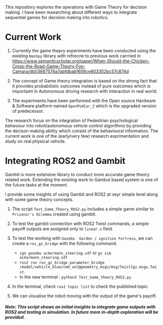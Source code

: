 This repository explores the operations with Game Theory for decision making. 
I have been researching about different ways to integrate sequential games for decision making into robotics.

# Current Work

1. Currently the game thepry experiments have been conducted using the existing `Nashpy` library with refrecne to previous work carrried in https://www.semanticscholar.org/paper/When-Should-the-Chicken-Cross-the-Road-Game-Theory-Fox-Camara/db03667574a7abfdbab1656ce803352bc57c874d 


2. The concept of Game theory integration is based on the strong fact that it provides probabilistic outcomes instead of pure outcomes which is importamt in Autonomous driving research with interaction in real world. 

3. The experiments have been performed with the Open source Hardware & Software platform named `OpenPodCar_2` which is the upgraded version of predecessor.

The research focus on the integration of Pedestrian psychological behaviour into robot/autonomous vehicle control algorithms by providing the decison making ability which consist of the behavioural information. The current work is one of the (early/very few) research exprimentation and study on real physical vehcile.


# Integrating ROS2 and Gambit

Gambit is more extensive library to conduct more accurate game theory related work. Extending the existing work to Gambut based system is one of the future tasks at the moment.

I provide some insights of using Gambit and ROS2 at veyr simple level along with some game theory concepts.

1. The script `Test_Game_Theory_ROS2.py` includes a simple game similar to `Prisonor's Dilemma` created using gambit.
2. To test the gambit connection with ROS2 Twist commands, a simple payoff outputs are assigned only to `linear.x` field.
3. To test the working with `Gazebo  Garden / ignition Fortress`, we can create a `ros_gz_bridge` with the following command.
   * `ign gazebo ackermann_steering.sdf` or `gz sim ackermann_steering.sdf`
   * `ros2 run ros_gz_bridge parameter_bridge /model/vehicle_blue/cmd_vel@geometry_msgs/msg/Twist]gz.msgs.Twist`.
   * In the new terminal : `python3 Test_Game_theory_ROS2.py`

4. In the terminal, check `ros2 topic list` to check the published topic.
5. We can visualise the robot moving with the output of the game's payoff.

##### Note: This script shows an initial insights to integrate game outputs with ROS2 and testing in simulation. In future more in-depth exploration will be provided.



